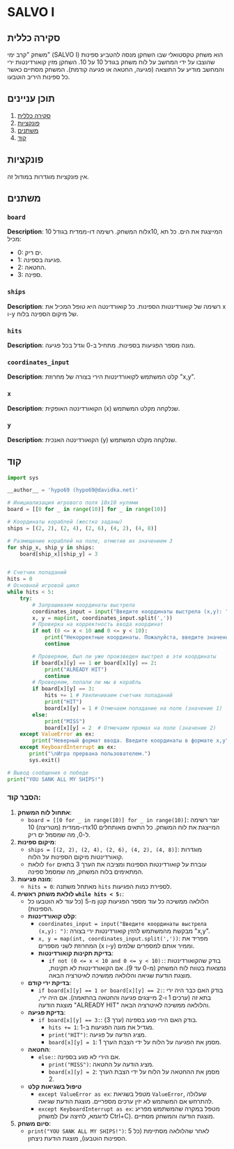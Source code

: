 # SALVO I

## סקירה כללית

משחק "קרב ימי" (SALVO I) הוא משחק טקסטואלי שבו השחקן מנסה להטביע ספינות שהוצבו על ידי המחשב על לוח משחק בגודל 10 על 10. השחקן מזין קואורדינטות ירי והמחשב מודיע על התוצאה (פגיעה, החטאה או פגיעה קודמת). המשחק מסתיים כאשר כל ספינות היריב הוטבעו.

## תוכן עניינים

1. [סקירה כללית](#סקירה-כללית)
2. [פונקציות](#פונקציות)
3. [משתנים](#משתנים)
4. [קוד](#קוד)

## פונקציות

אין פונקציות מוגדרות במודול זה.

## משתנים

### `board`
**Description**: לוח המשחק. רשימה דו-ממדית בגודל 10x10, המייצגת את הים. כל תא מכיל:
- 0: ים ריק.
- 1: פגיעה בספינה.
- 2: החטאה.
- 3: ספינה.

### `ships`
**Description**: רשימה של קואורדינטות הספינות. כל קואורדינטה היא טופל המכיל את x ו-y של מיקום הספינה בלוח.

### `hits`
**Description**: מונה מספר הפגיעות בספינות. מתחיל ב-0 וגדל בכל פגיעה.

### `coordinates_input`
**Description**: קלט המשתמש לקואורדינטות הירי בצורה של מחרוזת "x,y".

### `x`
**Description**: הקואורדינטה האופקית (x) שנלקחה מקלט המשתמש.

### `y`
**Description**: הקואורדינטה האנכית (y) שנלקחה מקלט המשתמש.

## קוד

```python
import sys

__author__ = 'hypo69 (hypo69@davidka.net)'

# Инициализация игрового поля 10x10 нулями
board = [[0 for _ in range(10)] for _ in range(10)]

# Координаты кораблей (жестко заданы)
ships = [(2, 2), (2, 4), (2, 6), (4, 2), (4, 8)]

# Размещение кораблей на поле, отметив их значением 3
for ship_x, ship_y in ships:
    board[ship_x][ship_y] = 3


# Счетчик попаданий
hits = 0
# Основной игровой цикл
while hits < 5:
    try:
        # Запрашиваем координаты выстрела
        coordinates_input = input("Введите координаты выстрела (x,y): ")
        x, y = map(int, coordinates_input.split(','))
        # Проверка на корректность ввода координат
        if not (0 <= x < 10 and 0 <= y < 10):
            print("Некорректные координаты. Пожалуйста, введите значения от 0 до 9.")
            continue

        # Проверяем, был ли уже произведен выстрел в эти координаты
        if board[x][y] == 1 or board[x][y] == 2:
            print("ALREADY HIT")
            continue
        # Проверяем, попали ли мы в корабль
        if board[x][y] == 3:
            hits += 1 # Увеличиваем счетчик попаданий
            print("HIT")
            board[x][y] = 1 # Отмечаем попадание на поле (значение 1)
        else:
            print("MISS")
            board[x][y] = 2  # Отмечаем промах на поле (значение 2)
    except ValueError as ex:
        print("Неверный формат ввода. Введите координаты в формате x,y")
    except KeyboardInterrupt as ex:
       print("\nИгра прервана пользователем.")
       sys.exit()

# Вывод сообщения о победе
print("YOU SANK ALL MY SHIPS!")
```

### הסבר קוד:

1.  **אתחול לוח המשחק**:
    -   `board = [[0 for _ in range(10)] for _ in range(10)]`: יוצר רשימה דו-ממדית (מטריצה) 10x10 המייצגת את לוח המשחק. כל התאים מאותחלים ל-0, מה שמסמל ים ריק.
2.  **מיקום ספינות**:
    -   `ships = [(2, 2), (2, 4), (2, 6), (4, 2), (4, 8)]`: מוגדרות קואורדינטות מיקום הספינות על הלוח.
    -   לולאת `for` עוברת על קואורדינטות הספינות ומציבה את הערך 3 בתאים המתאימים בלוח המשחק, מה שמסמל ספינה.
3.  **מונה פגיעות**:
    -   `hits = 0`: מאתחל משתנה `hits` לספירת כמות הפגיעות.
4.  **לולאת משחק ראשית `while hits < 5:`**:
    -   הלולאה ממשיכה כל עוד מספר הפגיעות קטן מ-5 (כל עוד לא הוטבעו כל הספינות).
    -   **קלט קואורדינטות**:
        -   `coordinates_input = input("Введите координаты выстрела (x,y): ")`: מבקשת מהמשתמש להזין קואורדינטות ירי בצורה "x,y".
        -   `x, y = map(int, coordinates_input.split(','))`: מפריד את המחרוזת לשני מספרים (x ו-y) וממיר אותם למספרים שלמים.
        -   **בדיקת תקינות קואורדינטות**:
            -   `if not (0 <= x < 10 and 0 <= y < 10):`: בודק שהקואורדינטות נמצאות בטווח לוח המשחק (מ-0 עד 9). אם הקואורדינטות לא תקינות, מוצגת הודעת שגיאה והלולאה ממשיכה לאיטרציה הבאה.
    -   **בדיקת ירי קודם**:
        -   `if board[x][y] == 1 or board[x][y] == 2:`: בודק האם כבר היה ירי בתא זה (ערכים 1 ו-2 מייצגים פגיעה והחטאה בהתאמה). אם היה ירי, מוצגת הודעה "ALREADY HIT" והלולאה ממשיכה לאיטרציה הבאה.
    -   **בדיקת פגיעה**:
        -   `if board[x][y] == 3:`: בודק האם הירי פגע בספינה (ערך 3).
            -   `hits += 1`: מגדיל את מונה הפגיעות ב-1.
            -   `print("HIT")`: מציג הודעה על פגיעה.
            -   `board[x][y] = 1`: מסמן את הפגיעה על הלוח על ידי הצבת הערך 1.
    -   **החטאה**:
        -   `else:`: אם הירי לא פגע בספינה.
            -   `print("MISS")`: מציג הודעה על החטאה.
            -   `board[x][y] = 2`: מסמן את ההחטאה על הלוח על ידי הצבת הערך 2.
     - **טיפול בשגיאות קלט**
        - `except ValueError as ex`: מטפל בשגיאת `ValueError`, שעלולה להתרחש אם המשתמש לא יזין ערכים מספריים. מוצגת הודעת שגיאה.
        - `except KeyboardInterrupt as ex`: מטפל במקרה שהמשתמש מפריע למשחק (לדוגמא, לחיצה על Ctrl+C). מוצגת הודעה והמשחק מסתיים.
5.  **סיום משחק**:
    -   `print("YOU SANK ALL MY SHIPS!")`: לאחר שהלולאה מסתיימת (כל 5 הספינות הוטבעו), מוצגת הודעת ניצחון.